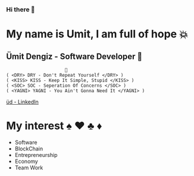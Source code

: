 ### Hi there 👋


# My name is Umit, I am full of hope 💥
## Ümit Dengiz - Software Developer 🐍


                          💎
    ( <DRY> DRY - Don't Repeat Yourself </DRY> )
    ( <KISS> KISS - Keep It Simple, Stupid </KISS> )
    ( <SOC> SOC - Seperation Of Concerns </SOC> )
    ( <YAGNI> YAGNI - You Ain't Gonna Need It </YAGNI> )


[üd - LinkedIn](https://www.linkedin.com/in/umit-dengiz/)


# My interest ♠️ ♥️ ♣️ ♦️

- Software
- BlockChain
- Entrepreneurship
- Economy 
- Team Work

<!--
**dengizUmit/dengizUmit** is a ✨ _special_ ✨ repository because its `README.md` (this file) appears on your GitHub profile.

Here are some ideas to get you started:

- 🔭 I’m currently working on ...
- 🌱 I’m currently learning ...
- 👯 I’m looking to collaborate on ...
- 🤔 I’m looking for help with ...
- 💬 Ask me about ...
- 📫 How to reach me: ...
- 😄 Pronouns: ...
- ⚡ Fun fact: ...
-->
